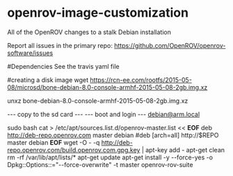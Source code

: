 # openrov-image-customization
All of the OpenROV changes to a stalk Debian installation

Report all issues in the primary repo: https://github.com/OpenROV/openrov-software/issues

#Dependencies
See the travis yaml file


#creating a disk image
wget  https://rcn-ee.com/rootfs/2015-05-08/microsd/bone-debian-8.0-console-armhf-2015-05-08-2gb.img.xz

unxz bone-debian-8.0-console-armhf-2015-05-08-2gb.img.xz

--- copy to the sd card ---
--- boot and login --- debian@arm.local

sudo bash
cat > /etc/apt/sources.list.d/openrov-master.list << __EOF__
deb http://deb-repo.openrov.com master debian
#deb [arch=all] http://$REPO master debian
__EOF__
wget -O - -q http://deb-repo.openrov.com/build.openrov.com.gpg.key | apt-key add -
apt-get clean
rm -rf /var/lib/apt/lists/*
apt-get update
apt-get install -y --force-yes -o Dpkg::Options::="--force-overwrite" -t master openrov-rov-suite
